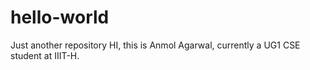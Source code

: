 # hello-world
Just another repository
HI, this is Anmol Agarwal, currently a UG1 CSE student at IIIT-H.
